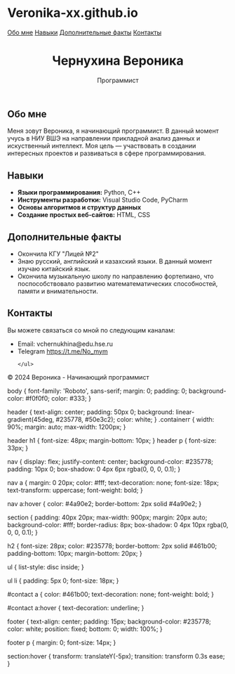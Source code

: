 # Veronika-xx.github.io
<!DOCTYPE html>
<html lang="ru">
<head>
    <meta charset="UTF-8">
    <meta name="viewport" content="width=device-width, initial-scale=1.0">
    <title>Резюме</title>
    <link rel="stylesheet" href="css.css">
</head>
<body>
    <nav>
        <a href="#about">Обо мне</a>
        <a href="#skills">Навыки</a>
        <a href="#projects">Дополнительные факты</a>
        <a href="#contact">Контакты</a>
    </nav>
<header>
    <div class="containerr">
        <h1>Чернухина Вероника</h1>
        <p>Программист</p>
    </div>
</header>

<section id="about">
    <h2>Обо мне</h2>
    <p>Меня зовут Вероника, я начинающий программист. В данный момент учусь в НИУ ВШЭ на направлении прикладной анализ данных и искуственный интеллект. Моя цель — участвовать в создании интересных проектов и развиваться в сфере программирования.</p>
</section>

<section id="skills">
    <h2>Навыки</h2>
    <ul>
        <li><strong>Языки программирования:</strong> Python, C++</li>
        <li><strong>Инструменты разработки:</strong> Visual Studio Code, PyCharm</li>
        <li><strong>Основы алгоритмов и структур данных</strong></li>
        <li><strong>Создание простых веб-сайтов:</strong> HTML, CSS</li>
    </ul>
</section>

<section id="projects">
    <h2>Дополнительные факты</h2>
    <ul>
        <li>Окончила КГУ "Лицей №2"</li>
        <li>Знаю русский, английский и казахский языки. В данный момент изучаю китайский язык.</li>
        <li>Окончила музыкальную школу по направлению фортепиано, что поспособствовало развитию математематических способностей, памяти и внимательности.</li>
    </ul>
</section>

<section id="contact">
    <h2>Контакты</h2>
    <p>Вы можете связаться со мной по следующим каналам:</p>
    <ul>
        <li>Email: vchernukhina@edu.hse.ru</li>
        <li>Telegram <a href="https://t.me/No_mym">https://t.me/No_mym</a></li>
        
    </ul>
</section>

<footer>
    <p>&copy; 2024 Вероника - Начинающий программист</p>
</footer>

</body>
</html>

body {
    font-family: 'Roboto', sans-serif;
    margin: 0;
    padding: 0;
    background-color: #f0f0f0;
    color: #333;
}


header {
    text-align: center;
    padding: 50px 0;
    background: linear-gradient(45deg, #235778, #50e3c2);
    color: white;
}
.containerг {
    width: 90%;
    margin: auto;
    max-width: 1200px;
}

header h1 {
    font-size: 48px;
    margin-bottom: 10px;
}
header p {
    font-size: 33px;
}


nav {
    display: flex;
    justify-content: center;
    background-color: #235778;
    padding: 10px 0;
    box-shadow: 0 4px 6px rgba(0, 0, 0, 0.1);
}

nav a {
    margin: 0 20px;
    color: #fff;
    text-decoration: none;
    font-size: 18px;
    text-transform: uppercase;
    font-weight: bold;
}

nav a:hover {
    color: #4a90e2;
    border-bottom: 2px solid #4a90e2;
}

section {
    padding: 40px 20px;
    max-width: 900px;
    margin: 20px auto;
    background-color: #fff;
    border-radius: 8px;
    box-shadow: 0 4px 10px rgba(0, 0, 0, 0.1);
}

h2 {
    font-size: 28px;
    color: #235778;
    border-bottom: 2px solid #461b00;
    padding-bottom: 10px;
    margin-bottom: 20px;
}

ul {
    list-style: disc inside;
}

ul li {
    padding: 5px 0;
    font-size: 18px;
}


#contact a {
    color: #461b00;
    text-decoration: none;
    font-weight: bold;
}

#contact a:hover {
    text-decoration: underline;
}


footer {
    text-align: center;
    padding: 15px;
    background-color: #235778;
    color: white;
    position: fixed;
    bottom: 0;
    width: 100%;
}

footer p {
    margin: 0;
    font-size: 14px;
}

section:hover {
    transform: translateY(-5px);
    transition: transform 0.3s ease;
}
